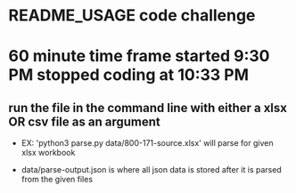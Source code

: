 # README_USAGE code challenge
# 60 minute time frame started 9:30 PM stopped coding at 10:33 PM

## run the file in the command line with either a xlsx OR csv file as an argument

- EX: 'python3 parse.py data/800-171-source.xlsx' will parse for given xlsx workbook

- data/parse-output.json is where all json data is stored after it is parsed from the given files